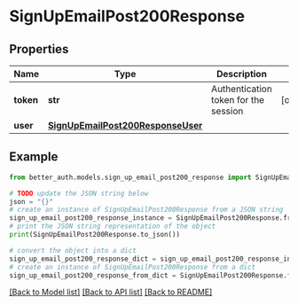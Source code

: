# SignUpEmailPost200Response


## Properties

Name | Type | Description | Notes
------------ | ------------- | ------------- | -------------
**token** | **str** | Authentication token for the session | [optional] 
**user** | [**SignUpEmailPost200ResponseUser**](SignUpEmailPost200ResponseUser.md) |  | 

## Example

```python
from better_auth.models.sign_up_email_post200_response import SignUpEmailPost200Response

# TODO update the JSON string below
json = "{}"
# create an instance of SignUpEmailPost200Response from a JSON string
sign_up_email_post200_response_instance = SignUpEmailPost200Response.from_json(json)
# print the JSON string representation of the object
print(SignUpEmailPost200Response.to_json())

# convert the object into a dict
sign_up_email_post200_response_dict = sign_up_email_post200_response_instance.to_dict()
# create an instance of SignUpEmailPost200Response from a dict
sign_up_email_post200_response_from_dict = SignUpEmailPost200Response.from_dict(sign_up_email_post200_response_dict)
```
[[Back to Model list]](../README.md#documentation-for-models) [[Back to API list]](../README.md#documentation-for-api-endpoints) [[Back to README]](../README.md)


